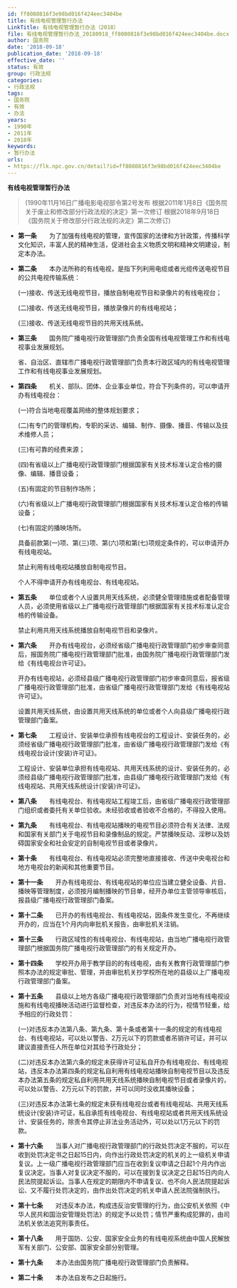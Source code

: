 ```yaml
---
id: ff8080816f3e98bd016f424eec3404be
title: 有线电视管理暂行办法
LinkTitle: 有线电视管理暂行办法（2018）
file: 有线电视管理暂行办法_20180918_ff8080816f3e98bd016f424eec3404be.docx
author: 国务院
date: '2018-09-18'
publication_date: '2018-09-18'
effective_date: ''
status: 有效
group: 行政法规
categories:
- 行政法规
tags:
- 国务院
- 有效
- 办法
years:
- 1990年
- 2011年
- 2018年
keywords:
- 暂行办法
urls:
- https://flk.npc.gov.cn/detail?id=ff8080816f3e98bd016f424eec3404be
---
```


**有线电视管理暂行办法**

> (1990年11月16日广播电影电视部令第2号发布 根据2011年1月8日《国务院关于废止和修改部分行政法规的决定》第一次修订 根据2018年9月18日《国务院关于修改部分行政法规的决定》第二次修订)

- **第一条**　　为了加强有线电视的管理，宣传国家的法律和方针政策，传播科学文化知识，丰富人民的精神生活，促进社会主义物质文明和精神文明建设，制定本办法。

- **第二条**　　本办法所称的有线电视，是指下列利用电缆或者光缆传送电视节目的公共电视传输系统：

  (一)接收、传送无线电视节目，播放自制电视节目和录像片的有线电视台；

  (二)接收、传送无线电视节目，播放录像片的有线电视站；

  (三)接收、传送无线电视节目的共用天线系统。

- **第三条**　　国务院广播电视行政管理部门负责全国有线电视管理工作和有线电视事业发展规划。

  省、自治区、直辖市广播电视行政管理部门负责本行政区域内的有线电视管理工作和有线电视事业发展规划。

- **第四条**　　机关、部队、团体、企业事业单位，符合下列条件的，可以申请开办有线电视台：

  (一)符合当地电视覆盖网络的整体规划要求；

  (二)有专门的管理机构，专职的采访、编辑、制作、摄像、播音、传输以及技术维修人员；

  (三)有可靠的经费来源；

  (四)有省级以上广播电视行政管理部门根据国家有关技术标准认定合格的摄像、编辑、播音设备；

  (五)有固定的节目制作场所；

  (六)有省级以上广播电视行政管理部门根据国家有关技术标准认定合格的传输设备；

  (七)有固定的播映场所。

  具备前款第(一)项、第(三)项、第(六)项和第(七)项规定条件的，可以申请开办有线电视站。

  禁止利用有线电视站播放自制电视节目。

  个人不得申请开办有线电视台、有线电视站。

- **第五条**　　单位或者个人设置共用天线系统，必须健全管理措施或者配备管理人员，必须使用省级以上广播电视行政管理部门根据国家有关技术标准认定合格的传输设备。

  禁止利用共用天线系统播放自制电视节目和录像片。

- **第六条**　　开办有线电视台，必须经省级广播电视行政管理部门初步审查同意后，报国务院广播电视行政管理部门批准，由国务院广播电视行政管理部门发给《有线电视台许可证》。

  开办有线电视站，必须经县级广播电视行政管理部门初步审查同意后，报省级广播电视行政管理部门批准，由省级广播电视行政管理部门发给《有线电视站许可证》。

  设置共用天线系统，由设置共用天线系统的单位或者个人向县级广播电视行政管理部门备案。

- **第七条**　　工程设计、安装单位承担有线电视台的工程设计、安装任务的，必须经省级广播电视行政管理部门批准，由省级广播电视行政管理部门发给《有线电视台设计(安装)许可证》。

  工程设计、安装单位承担有线电视站、共用天线系统的设计、安装任务的，必须经县级广播电视行政管理部门批准，由县级广播电视行政管理部门发给《有线电视站、共用天线系统设计(安装)许可证》。

- **第八条**　　有线电视台、有线电视站工程竣工后，由省级广播电视行政管理部门组织或者委托有关单位验收。未经验收或者验收不合格的，不得投入使用。

- **第九条**　　有线电视台、有线电视站播映的电视节目必须符合有关法律、法规和国家有关部门关于电视节目和录像制品的规定。严禁播映反动、淫秽以及妨碍国家安全和社会安定的自制电视节目或者录像片。

- **第十条**　　有线电视台、有线电视站必须完整地直接接收、传送中央电视台和地方电视台的新闻和其他重要节目。

- **第十一条**　　开办有线电视台、有线电视站的单位应当建立健全设备、片目、播映等管理制度，必须按月编制播映的节目单，经开办单位主管领导审核后，报县级广播电视行政管理部门备案。

- **第十二条**　　已开办的有线电视台、有线电视站，因条件发生变化，不再继续开办的，应当在1个月内向审批机关报告，由审批机关注销。

- **第十三条**　　行政区域性的有线电视台、有线电视站，由当地广播电视行政管理部门根据国务院广播电视行政管理部门的有关规定开办。

- **第十四条**　　学校开办用于教学目的的有线电视，由有关教育行政管理部门参照本办法的规定审批、管理，并由审批机关抄学校所在地的县级以上广播电视行政管理部门备案。

- **第十五条**　　县级以上地方各级广播电视行政管理部门负责对当地有线电视设施和有线电视播映活动进行监督检查，对违反本办法的行为，视情节轻重，给予相应的行政处罚：

  (一)对违反本办法第八条、第九条、第十条或者第十一条的规定的有线电视台、有线电视站，可以处以警告、2万元以下的罚款或者吊销许可证，并可以建议直接责任人所在单位对其给予行政处分；

  (二)对违反本办法第六条的规定未获得许可证私自开办有线电视台、有线电视站，违反本办法第四条的规定私自利用有线电视站播映自制电视节目以及违反本办法第五条的规定私自利用共用天线系统播映自制电视节目或者录像片的，可以处以警告、2万元以下的罚款，并可以同时没收其播映设备；

  (三)对违反本办法第七条的规定未获有线电视台或者有线电视站、共用天线系统设计(安装)许可证，私自承揽有线电视台、有线电视站或者共用天线系统设计、安装任务的，除责令其停止非法业务活动外，可以处以1万元以下的罚款。

- **第十六条**　　当事人对广播电视行政管理部门的行政处罚决定不服的，可以在收到处罚决定书之日起15日内，向作出行政处罚决定的机关的上一级机关申请复议。上一级广播电视行政管理部门应当在收到复议申请之日起1个月内作出复议决定。当事人对复议决定不服的，可以在接到复议决定之日起15日内向人民法院提起诉讼。当事人在规定的期限内不申请复议、也不向人民法院提起诉讼、又不履行处罚决定的，由作出处罚决定的机关申请人民法院强制执行。

- **第十七条**　　对违反本办法，构成违反治安管理的行为，由公安机关依照《中华人民共和国治安管理处罚法》的规定予以处罚；情节严重构成犯罪的，由司法机关依法追究刑事责任。

- **第十八条**　　用于国防、公安、国家安全业务的有线电视系统由中国人民解放军有关部门、公安部、国家安全部分别管理。

- **第十九条**　　本办法由国务院广播电视行政管理部门负责解释。

- **第二十条**　　本办法自发布之日起施行。
